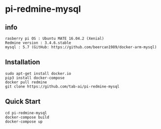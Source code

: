 # pi-redmine-mysql

## info

```
rasberry pi OS : Ubuntu MATE 16.04.2 (Xenial)
Redmine version : 3.4.6.stable
mysql : 5.7 (GitHub: https://github.com/beercan1989/docker-arm-mysql)
```

## Installation

```
sudo apt-get install docker.io
pip3 install docker-compose
docker pull redmine
git clone https://github.com/tab-ai/pi-redmine-mysql
```

## Quick Start

```
cd pi-redmine-mysql
docker-compose build
docker-compose up
```
